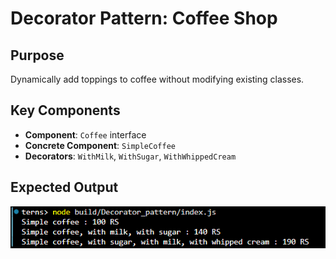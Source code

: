 

# Decorator Pattern: Coffee Shop

## Purpose
Dynamically add toppings to coffee without modifying existing classes.

## Key Components
- **Component**: `Coffee` interface
- **Concrete Component**: `SimpleCoffee`
- **Decorators**: `WithMilk`, `WithSugar`, `WithWhippedCream`



## Expected Output
![alt text](Output.png)